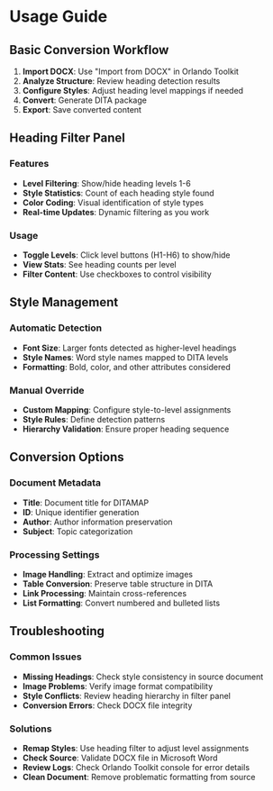 # Usage Guide

## Basic Conversion Workflow

1. **Import DOCX**: Use "Import from DOCX" in Orlando Toolkit
2. **Analyze Structure**: Review heading detection results
3. **Configure Styles**: Adjust heading level mappings if needed
4. **Convert**: Generate DITA package
5. **Export**: Save converted content

## Heading Filter Panel

### Features
- **Level Filtering**: Show/hide heading levels 1-6
- **Style Statistics**: Count of each heading style found
- **Color Coding**: Visual identification of style types
- **Real-time Updates**: Dynamic filtering as you work

### Usage
- **Toggle Levels**: Click level buttons (H1-H6) to show/hide
- **View Stats**: See heading counts per level
- **Filter Content**: Use checkboxes to control visibility

## Style Management

### Automatic Detection
- **Font Size**: Larger fonts detected as higher-level headings
- **Style Names**: Word style names mapped to DITA levels
- **Formatting**: Bold, color, and other attributes considered

### Manual Override
- **Custom Mapping**: Configure style-to-level assignments
- **Style Rules**: Define detection patterns
- **Hierarchy Validation**: Ensure proper heading sequence

## Conversion Options

### Document Metadata
- **Title**: Document title for DITAMAP
- **ID**: Unique identifier generation
- **Author**: Author information preservation
- **Subject**: Topic categorization

### Processing Settings
- **Image Handling**: Extract and optimize images
- **Table Conversion**: Preserve table structure in DITA
- **Link Processing**: Maintain cross-references
- **List Formatting**: Convert numbered and bulleted lists

## Troubleshooting

### Common Issues
- **Missing Headings**: Check style consistency in source document
- **Image Problems**: Verify image format compatibility
- **Style Conflicts**: Review heading hierarchy in filter panel
- **Conversion Errors**: Check DOCX file integrity

### Solutions
- **Remap Styles**: Use heading filter to adjust level assignments
- **Check Source**: Validate DOCX file in Microsoft Word
- **Review Logs**: Check Orlando Toolkit console for error details
- **Clean Document**: Remove problematic formatting from source